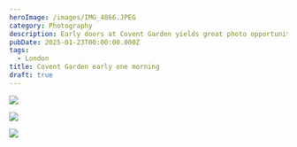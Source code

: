 ```yaml
---
heroImage: /images/IMG_4866.JPEG
category: Photography
description: Early doors at Covent Garden yields great photo opportunities
pubDate: 2025-01-23T00:00:00.000Z
tags:
  - London
title: Covent Garden early one morning
draft: true
---
```


![](/images/IMG_4864.JPEG)

![](/images/IMG_4861.JPEG)

![](/images/IMG_4865.JPEG)
